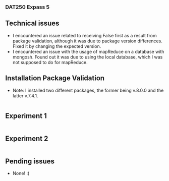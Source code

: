### DAT250 Expass 5

## Technical issues
- I encountered an issue related to receiving False first as a result from package validation, although it was due to package version differences. Fixed it by changing the expected version.
- I encountered an issue with the usage of mapReduce on a database with mongosh. Found out it was due to using the local database, which I was not supposed to do for mapReduce.

## Installation Package Validation
- Note: I installed two different packages, the former being v.8.0.0 and the latter v.7.4.1.
<img src="">

## Experiment 1
<img src="">

## Experiment 2
<img src="">

## Pending issues
- None! :)
